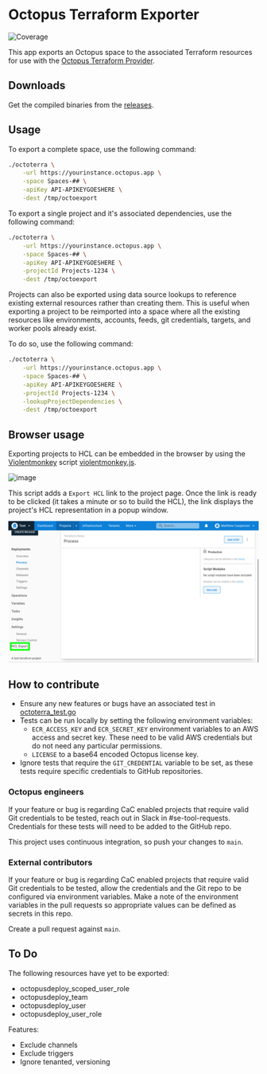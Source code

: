 # Octopus Terraform Exporter
![Coverage](https://img.shields.io/badge/Coverage-83.6%25-brightgreen)

This app exports an Octopus space to the associated Terraform resources for use with the 
[Octopus Terraform Provider](https://registry.terraform.io/providers/OctopusDeployLabs/octopusdeploy).

## Downloads

Get the compiled binaries from the [releases](https://github.com/OctopusSolutionsEngineering/OctopusTerraformExport/releases).

## Usage

To export a complete space, use the following command:

```bash
./octoterra \
    -url https://yourinstance.octopus.app \
    -space Spaces-## \
    -apiKey API-APIKEYGOESHERE \
    -dest /tmp/octoexport
```

To export a single project and it's associated dependencies, use the following command:

```bash
./octoterra \
    -url https://yourinstance.octopus.app \
    -space Spaces-## \
    -apiKey API-APIKEYGOESHERE \
    -projectId Projects-1234 \
    -dest /tmp/octoexport
```

Projects can also be exported using data source lookups to reference existing external resources rather than creating them. 
This is useful when exporting a project to be reimported into a space where all the existing resources like environments, accounts,
feeds, git credentials, targets, and worker pools already exist.

To do so, use the following command:

```bash
./octoterra \
    -url https://yourinstance.octopus.app \
    -space Spaces-## \
    -apiKey API-APIKEYGOESHERE \
    -projectId Projects-1234 \
    -lookupProjectDependencies \
    -dest /tmp/octoexport
```

## Browser usage

Exporting projects to HCL can be embedded in the browser by using the [Violentmonkey](https://violentmonkey.github.io/)
script [violentmonkey.js](wasm/violentmonkey.js).

![image](https://user-images.githubusercontent.com/160104/227693138-3fd77272-d962-444b-a50f-735174629711.png)

This script adds a `Export HCL` link to the project page. Once the link is ready to be clicked (it takes a minute or
so to build the HCL), the link displays the project's HCL representation in a popup window.

![HCL Export link](hcl_export.png)

## How to contribute

* Ensure any new features or bugs have an associated test in [octoterra_test.go](https://github.com/OctopusSolutionsEngineering/OctopusTerraformExport/blob/main/cmd/octoterra_test.go)
* Tests can be run locally by setting the following environment variables:
    * `ECR_ACCESS_KEY` and `ECR_SECRET_KEY` environment variables to an AWS access and secret key. These need to be valid AWS credentials but do not need any particular permissions.
    * `LICENSE` to a base64 encoded Octopus license key.
* Ignore tests that require the `GIT_CREDENTIAL` variable to be set, as these tests require specific credentials to GitHub repositories.

### Octopus engineers

If your feature or bug is regarding CaC enabled projects that require valid Git credentials to be tested, reach out in Slack in #se-tool-requests. Credentials for these tests will need to be added to the GitHub repo.

This project uses continuous integration, so push your changes to `main`.

### External contributors

If your feature or bug is regarding CaC enabled projects that require valid Git credentials to be tested, allow the credentials and the Git repo to be configured via environment variables. Make a note of the environment variables in the pull requests so appropriate values can be defined as secrets in this repo.

Create a pull request against `main`.

## To Do

The following resources have yet to be exported:
* octopusdeploy_scoped_user_role
* octopusdeploy_team
* octopusdeploy_user
* octopusdeploy_user_role

Features:
* Exclude channels
* Exclude triggers
* Ignore tenanted, versioning
